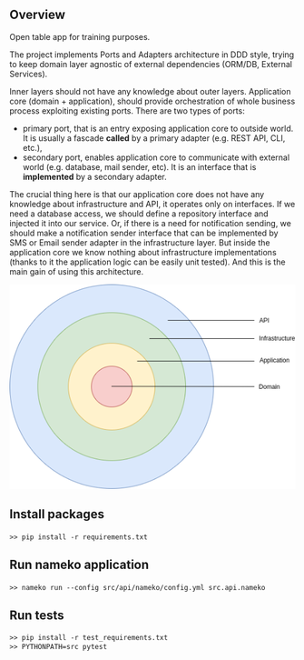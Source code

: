 ## Overview

Open table app for training purposes.

The project implements Ports and Adapters architecture in DDD style, trying to keep domain layer agnostic of external dependencies (ORM/DB, External Services).

Inner layers should not have any knowledge about outer layers.
Application core (domain + application), should provide orchestration of whole business process exploiting existing ports. There are two types of ports:
- primary port, that is an entry exposing application core to outside world. It is usually a fascade **called** by a primary adapter (e.g. REST API, CLI, etc.),
- secondary port, enables application core to communicate with external world (e.g. database, mail sender, etc). It is an interface that is **implemented** by a secondary adapter.

The crucial thing here is that our application core does not have any knowledge about infrastructure and API, it operates only on interfaces. If we need a database access, we should define a repository interface and injected it into our service. Or, if there is a need for notification sending, we should make a notification sender interface that can be implemented by SMS or Email sender adapter in the infrastructure layer. But inside the application core we know nothing about infrastructure implementations (thanks to it the application logic can be easily unit tested). And this is the main gain of using this architecture.

![Alt text](clean.png?raw=true "Application diagram")

## Install packages
```>> pip install -r requirements.txt```

## Run nameko application
```>> nameko run --config src/api/nameko/config.yml src.api.nameko```

## Run tests
```
>> pip install -r test_requirements.txt
>> PYTHONPATH=src pytest
```
